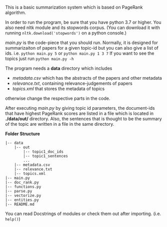 This is a basic summarization system which is based on PageRank algorithm.

In order to run the program, be sure that you have python 3.7 or higher. You also need nltk module and its stopwords corpus. (You can download it with running `nltk.download('stopwords')` on a python console.)

*main.py* is the code-piece that you should run. Normally, it is designed for summarizaiton of papers for a given topic-id but you can also give a list of ids. i.e.
`python main.py 5` or `python main.py 1 3 7`
If you want to see the topics just run `python main.py -h`

The program needs a __data__ directory which includes 

- *metadata.csv* which has the abstracts of the papers and other metadata
- *relevance.txt*, containing relevance-judgements of papers 
- *topics.xml* that stores the metadata of topics

otherwise change the respective parts in the code. 

After executing *main.py* by giving topic id parameters, the document-ids that have highest PageRank scores are listed in a file which is located in __./data/out/__ directory. Also, the sentences that is thought to be the summary of the topic are written in a file in the same directory.

__Folder Structure__

	|-- data
        |-- out
            |-- topic1_doc_ids
            |-- topic1_sentences
            ...
        |-- metadata.csv
        |-- relevance.txt
        |-- topics.xml
	|-- main.py
	|-- doc_rank.py
	|-- functions.py
	|-- parse.py
	|-- vectorize.py
	|-- entities.py					
	|-- README.md


You can read Docstrings of modules or check them out after importing. (i.e. `help()`)